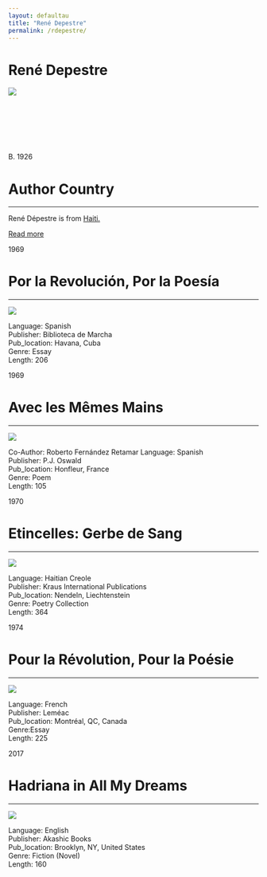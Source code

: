 ```yaml
---
layout: defaultau
title: "René Depestre"
permalink: /rdepestre/
---
```

<!-- partial:index.partial.html -->
<div class="content">
    <h1>René Depestre</h1>
    <div class="quote">
        <div><img src="http://t2.gstatic.com/licensed-image?q=tbn:ANd9GcTiiM9j8IaUVFBGmr_Z2FKlNc6UIauO4Cje3agXlyDzp_ZgtqrX8wng7PovF8NvhsD58C_UxH_grWkJtqM" class="logo"></div>
    </div>
    <div class="timeline">
        <div style="padding-bottom:100px;"></div>
        <div class="block">
            <div class="date right"><p class="right">B. 1926</p></div>
            <div class="dot"></div>
            <div class="left first">
            <div class="author_country">
                <h1>Author Country</h1><hr>
          <div class="aclocation">  <p>René Dépestre is from <a href="{{ site.baseurl }}/14">Haiti.</a></p></div>
              <div class="acreadmore">  <a href="https://en.wikipedia.org/wiki/Ren%C3%A9_Depestre" target="_blank">Read more</a></div>
            </div>
            </div>
        </div>
        <div class="block">
            <div class="date left"><p class="left">1969</p></div>
            <div class="dot"></div>
            <div class="right hide">
                <h1>Por la Revolución, Por la Poesía</h1><hr>
                <p><img src="https://books.google.dm/books/content?id=apXrAAAAMAAJ&printsec=frontcover&img=1&zoom=1&imgtk=AFLRE70hv9zCZStg1i96UNX5BEnZZFdA20z_UNf8-KqFdyc7nf-o_Kwtg6lWE4S-tBoEGs4mrKl5KLVc4sAK5grlQVWFmpYOqbB-Ojis7G2q9A-h28x_MdlY-XWnb1WhsV9ItCiXqAyX"></p>
                <p>
                Language: Spanish<br/>
                Publisher: Biblioteca de Marcha<br/>
                Pub_location: Havana, Cuba<br/>
                Genre: Essay<br/>
                Length: 206<br/>                   </p>
            </div>
        </div>
	  <div class="block">
            <div class="date right"><p class="right">1969</p></div>
            <div class="dot"></div>
            <div class="left hide">
                <h1>Avec les Mêmes Mains</h1><hr>
                <p><img src="https://pictures.abebooks.com/inventory/md/md15373372867.jpg"></p>
                <p>
		    Co-Author: Roberto Fernández Retamar                 
		    Language: Spanish<br/>
                Publisher: P.J. Oswald<br/>
                Pub_location: Honfleur, France<br/>
                Genre: Poem<br/>
                Length: 105<br/>                   </p>
            </div>
        </div>
       <div class="block">
            <div class="date left"><p class="left">1970</p></div>
            <div class="dot"></div>
            <div class="right hide">
                <h1>Etincelles: Gerbe de Sang</h1><hr>
                <p><img src="https://encrypted-tbn0.gstatic.com/images?q=tbn:ANd9GcSFYFwl84a6QBYxVSvmEYdZKPTPXGaPJ0JVGbXZgGk1&s"></p>
                <p>
                Language: Haitian Creole<br/>
                Publisher: Kraus International Publications<br/>
                Pub_location: Nendeln, Liechtenstein<br/>
                Genre: Poetry Collection<br/>
                Length: 364<br/>                   </p>
            </div>
        </div>
       <div class="block">
            <div class="date right"><p class="right">1974</p></div>
            <div class="dot"></div>
            <div class="left hide">
                <h1>Pour la Révolution, Pour la Poésie</h1><hr>
                <p><img src="https://books.google.dm/books/content?id=dG0jAAAAMAAJ&printsec=frontcover&img=1&zoom=1&imgtk=AFLRE72hHTov6tbeWvNj6kkJFutZnv6k8Oy1Qhcbu6AAxxQ759y5oupJ8Obp8wAjUuc6nofGCvVbUjabPFpm5eC_Ff8H-npNpKDZxRwh95eUc8gZFL9G0BKIlz8fpVGF6tfbV4jj5M11"></p>
                <p>
                Language: French<br/>
                Publisher: Leméac<br/>
                Pub_location: Montréal, QC, Canada<br/>
                Genre:Essay <br/>
                Length: 225<br/>                   </p>
            </div>
        </div>
       <div class="block">
            <div class="date left"><p class="left">2017</p></div>
            <div class="dot"></div>
            <div class="right hide">
                <h1>Hadriana in All My Dreams</h1><hr>
                <p><img src="https://i.gr-assets.com/images/S/compressed.photo.goodreads.com/books/1492925638l/33508902.jpg"></p>
                <p>
                Language: English<br/>
                Publisher: Akashic Books<br/>
                Pub_location: Brooklyn, NY, United States<br/>
                Genre: Fiction (Novel)<br/>
                Length: 160<br/>                   </p>
            </div>
        </div>
  <!-- partial -->
<script src='https://cdnjs.cloudflare.com/ajax/libs/jquery/3.1.1/jquery.min.js'></script><script  src="{{ site.baseurl }}/assets/js/authorscript.js"></script>